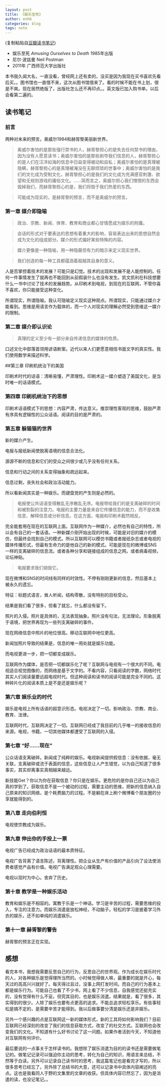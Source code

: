 ```yaml
---
layout: post
title: 《娱乐至死》
author: enh6
categories: blog
tags: note
---
```


(复制粘贴自[豆瓣读书笔记](https://book.douban.com/people/4508071/annotation/1062193/))

- 娱乐至死 *Amusing Ourselves to Death* 1985年出版
- 尼尔·波兹曼 Neil Postman
- 2011年 广西师范大学出版社

本书我久闻大名，一直没看，曾经网上还有卖的，没买是因为我现在买书喜欢先看后买。。图书馆也一直借不来，这次从图书馆借来了。看的时候不能在书上划，很是不爽。现在居然绝版了，出版社怎么还不再印点。。英文版已加入购书单。以后会看第二遍的。

## 读书笔记

### 前言

两种对未来的预言。奥威尔1984和赫胥黎美丽新世界。

> 奥威尔害怕的是那些强行禁书的人，赫胥黎担心的是失去任何禁书的理由，因为没有人愿意读书；奥威尔害怕的是那些剥夺我们信息的人，赫胥黎担心的是人们在汪洋如海的信息中日益变得被动和自私；奥威尔害怕的是真理被隐瞒，赫胥黎担心的是真理被淹没在无聊烦琐的世事中；奥威尔害怕的是我们的文化成为受制文化，赫胥黎担心的是我们的文化成为充满感官刺激、欲望和无规则游戏的庸俗文化。……简而言之，奥威尔担心我们憎恨的东西会毁掉我们，而赫胥黎担心的是，我们将毁于我们热爱的东西。

> 可能成为现实的，是赫胥黎的预言，而不是奥威尔的预言。

### 第一章 媒介即隐喻

> 政治、宗教、新闻、体育、教育和商业都心甘情愿成为娱乐的附庸。

> 会话的形式对于要表达的思想有着重大的影响，容易表达出来的思想自然会成为文化的组成部分。媒介的形式偏好某些特殊的内容。

> 媒介更像是一种隐喻，用一种隐蔽但有力的暗示来定义现实世界。

> 我们创造的每一种工具都蕴涵着超越其自身的意义。

人是否掌控着技术的发展？可能只是幻觉。技术的出现和发展不是人能控制的。任何一件事情发生了就再也不能回到从前假装什么也没有发生。凯文凯利在科技想要什么一书中讨论了技术的发展趋势。从印刷术到电视，到现在的互联网，不管你喜不喜欢，你只能接受这种变化。

所谓现实，所谓隐喻。我认可隐喻定义现实这种观点。所谓现实，只能通过媒介才能看到。思维是用语言作为载体的，而一个人对现实的理解必然受到思维这一媒介的限制。

### 第二章 媒介即认识论

> 真理的定义至少有一部分来自传递信息的媒体的性质。

口述文化中部落首领用谚语断案。近代以来人们更愿意相信书面文字的真实性。我们使用数学来描述科学。

##第三章 印刷机统治下的美国

印刷术时代的话语：清晰易懂，严肃理性。印刷术这一媒介塑造了美国文化，是当时唯一的话语模式。

### 第四章 印刷机统治下的思想

印刷术话语模式下的思想：内容严肃，传达意义。推崇理性客观的思维，鼓励严肃有序具有逻辑性的公众话语。阅读的目的是严肃的。

### 第五章 躲猫猫的世界

新的媒介产生。

电报与报纸新闻使脱离语境的信息合法化。

源源不断的信息和它们的受众之间很少或几乎没有任何关系。

信息和行动之间的关系变得抽象和疏远起来。

信息过剩，丧失社会和政治活动能力。

所以看新闻其实是一种娱乐。而键盘党的产生则是必然的。

> 电报使公共话语变得散乱无序散乱无序。电报带给我们的是支离破碎的时间和被割裂的注意力。电报的主要力量是来自它传播信息的能力，而不是收集信息、解释信息或分析信息。在这方面，电报和印刷术截然相反。

完全能套用在现在的互联网上面。互联网作为一种媒介，必然也有自己的特性，所以会有自己的一套话语。一种新媒介刚开始出现的时候，可能是对旧的媒介的模仿，但最终会找到自己的模式。所以互联网可以模仿书籍或者报纸杂志或者电视的媒体传播形式，但最有生命力的是他自己的新的模式。可能是现在的微博或SNS一样的支离破碎的信息流。或者各种分享和链接组成的信息之网。或者病毒视频，论坛神贴。

> 电报要求我们销毁它。

现在微博和SNS的时间线有同样的时效性。不停有刚刚更新的信息，然后基本上被永久的遗忘。

特征：标题式语言，耸人听闻，结构零散，没有特别的目标受众。

结果是我们看了很多，但看了就忘，什么都没有留下。

照片的入侵。照片是具体的，无法表现抽象。照片没有句法，无法理论。形象脱离于语境，把世界再现为一些列支离破碎的事件。

现在网络信息中照片的地位很高。移动互联网中地位更高。

新闻加照片导致的结果是，信息的唯一用处就是娱乐功能。

而电视更进一步，把一切都变成娱乐。

互联网作为媒体，是否把一切都娱乐化了呢？互联网与电视有一个很大的不同。电视适合视觉图像的，而网络是基于文字的。不看内容，只看阅读的字数，网络时代其实人们阅读量要远超电视时代。但这种阅读和读书的阅读可能是完全不同的。这种碎片化的阅读本质上是不是还是娱乐呢？

### 第六章 娱乐业的时代

娱乐是电视上所有话语的超意识形态。电视决定了一切。影响政治、宗教、商业、教育、法律。

互联网时代，互联网决定了一切。互联网已经成了我目前的几乎唯一的接收信息的来源。电视，书籍，一切其他媒体都遭受了互联网的入侵。

### 第七章 “好……现在”

公众话语支离破碎。新闻成了纯粹的娱乐。电视新闻提供假信息：没有依据，毫无关联，支离破碎或流于表面的信息，这些信息让人产生错觉，以为自己知道了很多事实，其实却离事实真相越来越远。

新技能Get？你以为你在获取信息？你只是在娱乐。更危险的是你自己还以为自己真的学到了。获取信息不是一个被动的过程，需要主动的思维，把新的信息纳入自己原来的知识网络，是个耗费脑力的过程。不是躺在床上刷个微博看个朋友圈的分享就能得到的。

### 第八章 走向伯利恒

电视使宗教成为娱乐。

### 第九章 伸出你的手投上一票

电视广告已经成为政治话语的最本质特征。

电视广告背离了语言陈述，背离理性。把企业从生产有价值的产品引向了设法使消费者感觉产品有价值。电视广告满足观众心理需要。

电视以现时为中心。舍弃了历史。

### 第十章 教学是一种娱乐活动

教育和娱乐是不相容的。寓教于乐是一个神话。学习是辛苦的过程，需要思维的投入，专注的注意力。而娱乐消遣是放松神经，不动脑子。轻松的学习是披着学习外衣的娱乐，还不如单纯的消遣娱乐。

### 第十一章 赫胥黎的警告

赫胥黎的预言正在实现。

## 感想

看完本书，我想我需要反思自己的行为，反思自己的世界观。作为成长在娱乐时代的人，对各种娱乐是觉得理所当然的。小时候觉得做人嘛，最重要的就是开心，每天过的高高兴兴就好了。每天得过且过，没事上网打发时间。而自己的行为基本上都是娱乐行为。可能自己也看了不少书，网上看了不少信息，自我感觉还挺充实的，没有觉得有什么不妥。但究其目的，也是娱乐消遣。结果就是，看了很多，其实得到的很少。人除了娱乐也要有点更高的追求。不能总追求轻松享乐。有些事轻松是搞不定的，是需要辛苦才能得到。我以后做事要分清是娱乐还是非娱乐。

另外一个感兴趣的点是互联网这一新的媒体形式，新的工具将如何影响我们？目前互联网已经深刻的改变了我们的信息获取方式，改变了的社交方式。互联网也会改变我们的文化。不知道有什么好书讨论了这一问题。如果作者活到今天，不知道他对互联网有何评价。

最后要说的一点事关于怎样读书的。我想除了娱乐消遣为目的的读书还是需要做笔记的。做笔记记录可以强迫你主动的思考，转化为自己的知识，用语言来总结，不然等于白读。另外可以记录自己读书时的思考，我这篇笔记也是看完才写的，所以很多思考已经忘了。另外除了总结书的大意，还可以记录书中具体内容阐述的亮点。这也是我看同人于野的文集里的文章的收获。但具体内容已然忘了，因为是消遣的读，也没记笔记。。
